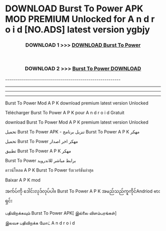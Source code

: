 # DOWNLOAD Burst To Power  APK MOD PREMIUM Unlocked for A n d r o i d [NO.ADS] latest version ygbjy 



<div align="center">

<h3>DOWNLOAD 1 >>> <a href="https://getmod2.web.app/?judul=Burst To Power ">DOWNLOAD Burst To Power </a></h3><br>

<h3>DOWNLOAD 2 >>> <a href="https://getmod2.web.app/?judul=Burst To Power ">Burst To Power  DOWNLOAD </a></h3>

</div>
----------------------------------------------------------

----------------------------------------------------------

----------------------------------------------------------

----------------------------------------------------------

Burst To Power  Mod A P K download premium latest version Unlocked

Télécharger Burst To Power  A P K pour A n d r o i d Gratuit

download Burst To Power  Mod A P K premium latest version Unlocked

تحميل Burst To Power  APK - تنزيل برنامج Burst To Power  A P K مهكر

تحميل Burst To Power  مهكر اخر اصدار

تطبيق Burst To Power  A P K مهكر

Burst To Power  برابط مباشر للاندرويد

ดาวน์โหลด A P K Burst To Power  รับเวอร์ชันล่าสุด

Baixar A P K mod

အက်ပ်ကို ဒေါင်းလုဒ်လုပ်ပါ။ Burst To Power  A P K အမည်သည်ကူကိုင်Andriod ဗားရှင်း

பதிவிறக்கவும் Burst To Power  APK[ இல்லை விளம்பரங்கள்] 
 
இலவச பதிவிறக்க மோட் A n d r o i d



